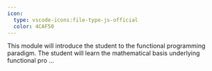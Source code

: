 ```yaml
---
icon:
  type: vscode-icons:file-type-js-official
  color: 4CAF50
---
```


This module will introduce the student to the functional programming paradigm. The student will learn the mathematical basis underlying functional pro ... 
